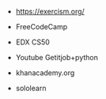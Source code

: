 - https://exercism.org/
- FreeCodeCamp
- EDX CS50
- Youtube Getitjob+python

- khanacademy.org
- sololearn